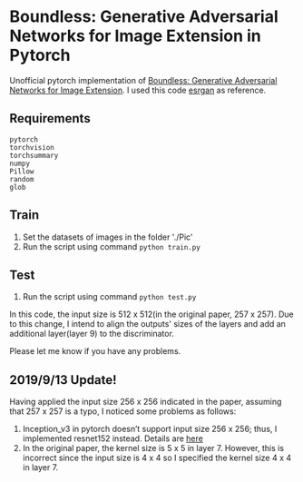 # Boundless: Generative Adversarial Networks for Image Extension in Pytorch

Unofficial pytorch implementation of [Boundless: Generative Adversarial Networks for Image Extension](https://arxiv.org/abs/1908.07007).
I used this code [esrgan](https://github.com/eriklindernoren/PyTorch-GAN/tree/master/implementations/esrgan) as reference.

## Requirements

```
pytorch
torchvision
torchsummary
numpy
Pillow
random
glob
```

## Train
1. Set the datasets of images in the folder './Pic'
2. Run the script using command ```python train.py```

## Test
1. Run the script using command ```python test.py```


In this code, the input size is 512 x 512(in the original paper, 257 x 257).
Due to this change, I intend to align the outputs' sizes of the layers and add an additional layer(layer 9) to the discriminator.

Please let me know if you have any problems.

## 2019/9/13 Update!
Having applied the input size 256 x 256 indicated in the paper, assuming that 257 x 257 is a typo, I noticed some problems as follows:
1. Inception_v3 in pytorch doesn’t support input size 256 x 256; thus, I implemented resnet152 instead. Details are [here](https://discuss.pytorch.org/t/error-in-training-inception-v3/23933/2)
2. In the original paper, the kernel size is 5 x 5 in layer 7. However, this is incorrect since the input size is 4 x 4 so I specified the kernel size 4 x 4 in layer 7.

